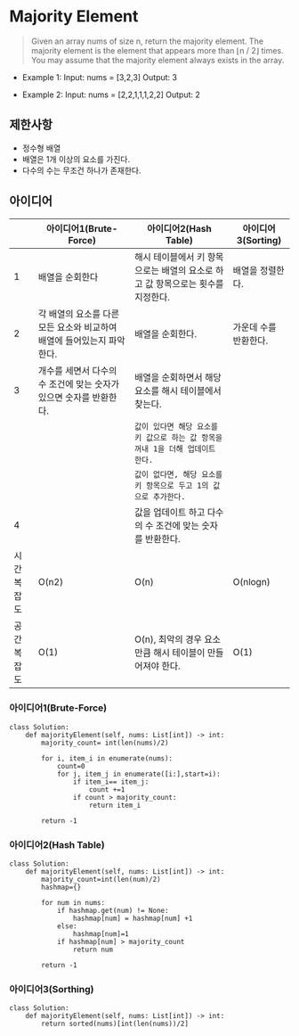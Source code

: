 # Majority Element

>Given an array nums of size n, return the majority element. The majority element is the element that appears more than ⌊n / 2⌋ times. You may assume that the majority element always exists in the array.


-  Example 1:
Input: nums = [3,2,3]
Output: 3

- Example 2: 
Input: nums = [2,2,1,1,1,2,2]
Output: 2


## 제한사항
- 정수형 배열
- 배열은 1개 이상의 요소를 가진다.
- 다수의 수는 무조건 하나가 존재한다.


## 아이디어 

| |아이디어1(Brute-Force) |아이디어2(Hash Table) |아이디어3(Sorting) |
|----------------|-------------------------------|-----------------------------|-----------------------------|
|1 |배열을 순회한다|해시 테이블에서 키 항목으로는 배열의 요소로 하고 값 항목으로는 횟수를 지정한다. |배열을 정렬한다.|
|2 |각 배열의 요소를 다른 모든 요소와 비교하여 배열에 들어있는지 파악한다. |배열을 순회한다.|가운데 수를 반환한다.|
|3 |개수를 세면서 다수의 수 조건에 맞는 숫자가 있으면 숫자를 반환한다. |배열을 순회하면서 해당 요소를 해시 테이블에서 찾는다. |
| | |`값이 있다면 해당 요소를 키 값으로 하는 값 항목을 꺼내 1을 더해 업데이트 한다.`|
| | |`값이 없다면, 해당 요소를 키 항목으로 두고 1의 값으로 추가한다.`|
|4| |값을 업데이트 하고 다수의 수 조건에 맞는 숫자를 반환한다.|
|시간 복잡도| O(n2)|O(n)|O(nlogn)|
|공간 복잡도| O(1) |O(n), 최악의 경우 요소 만큼 해시 테이블이 만들어져야 한다.|O(1)|



### 아이디어1(Brute-Force)

```
class Solution:
    def majorityElement(self, nums: List[int]) -> int:
        majority_count= int(len(nums)/2)

        for i, item_i in enumerate(nums):
            count=0
            for j, item_j in enumerate([i:],start=i):
                if item_i== item_j:
                    count +=1
                if count > majority_count:
                    return item_i

        return -1                         

```

### 아이디어2(Hash Table)

```
class Solution:
    def majorityElement(self, nums: List[int]) -> int:
        majority_count=int(len(num)/2)
        hashmap={}

        for num in nums:
            if hashmap.get(num) != None:
                hashmap[num] = hashmap[num] +1
            else:
                hashmap[num]=1
            if hashmap[num] > majority_count
                return num

        return -1                    

```

### 아이디어3(Sorthing)

```
class Solution:
    def majorityElement(self, nums: List[int]) -> int:
        return sorted(nums)[int(len(nums))/2]                   

```

